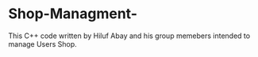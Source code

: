 # Shop-Managment-
This C++ code written by Hiluf Abay and his group memebers intended to  manage  Users Shop.
